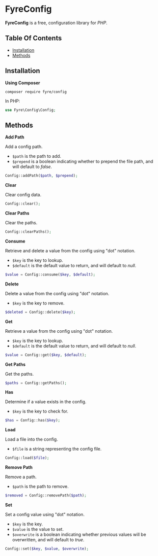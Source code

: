 # FyreConfig

**FyreConfig** is a free, configuration library for *PHP*.


## Table Of Contents
- [Installation](#installation)
- [Methods](#methods)



## Installation

**Using Composer**

```
composer require fyre/config
```

In PHP:

```php
use Fyre\Config\Config;
```


## Methods

**Add Path**

Add a config path.

- `$path` is the path to add.
- `$prepend` is a boolean indicating whether to prepend the file path, and will default to *false*.

```php
Config::addPath($path, $prepend);
```

**Clear**

Clear config data.

```php
Config::clear();
```

**Clear Paths**

Clear the paths.

```php
Config::clearPaths();
```

**Consume**

Retrieve and delete a value from the config using "dot" notation.

- `$key` is the key to lookup.
- `$default` is the default value to return, and will default to *null*.

```php
$value = Config::consume($key, $default);
```

**Delete**

Delete a value from the config using "dot" notation.

- `$key` is the key to remove.

```php
$deleted = Config::delete($key);
```

**Get**

Retrieve a value from the config using "dot" notation.

- `$key` is the key to lookup.
- `$default` is the default value to return, and will default to *null*.

```php
$value = Config::get($key, $default);
```

**Get Paths**

Get the paths.

```php
$paths = Config::getPaths();
```

**Has**

Determine if a value exists in the config.

- `$key` is the key to check for.

```php
$has = Config::has($key);
```

**Load**

Load a file into the config.

- `$file` is a string representing the config file.

```php
Config::load($file);
```

**Remove Path**

Remove a path.

- `$path` is the path to remove.

```php
$removed = Config::removePath($path);
```

**Set**

Set a config value using "dot" notation.

- `$key` is the key.
- `$value` is the value to set.
- `$overwrite` is a boolean indicating whether previous values will be overwritten, and will default to *true*.

```php
Config::set($key, $value, $overwrite);
```